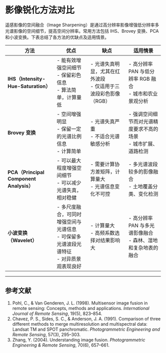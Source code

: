 # 影像锐化方法对比

遥感影像的空间融合（Image Sharpening）是通过高分辨率影像增强低分辨率多光谱影像的空间细节，提高空间分辨率。常用方法包括 IHS、Brovey 变换、PCA 和小波变换。下表总结了各方法的优缺点及适用情景。

| 方法 | 优点 | 缺点 | 适用情景 |
|------|------|------|----------|
| **IHS（Intensity-Hue-Saturation）** | - 能有效增强空间细节<br>- 保留彩色信息<br>- 算法简单，计算量低 | - 光谱失真明显，尤其在红外波段<br>- 仅适用于三波段彩色影像（RGB） | - 高分辨率 PAN 与低分辨率 RGB 融合<br>- 城市和农业景观分析 |
| **Brovey 变换** | - 空间增强明显<br>- 保留一定的光谱比例信息<br>- 计算简单 | - 光谱失真严重<br>- 不适合光谱敏感分析 | - 强调空间细节而对光谱精度要求不高的场景<br>- 城市扩展、道路检测 |
| **PCA（Principal Component Analysis）** | - 可以最大程度增强空间细节<br>- 可以减少光谱失真，相对稳健 | - 需要计算协方差矩阵，计算量大<br>- 光谱信息变化不可控 | - 多光谱波段较多的影像融合<br>- 土地覆盖分类、变化检测 |
| **小波变换（Wavelet）** | - 多尺度融合，可同时增强空间与光谱信息<br>- 可保留多光谱波段光谱特征<br>- 对异质景观表现良好 | - 计算量大<br>- 高频系数选择对结果影响大 | - 高分辨率 PAN 与多光谱影像融合<br>- 森林、湿地和复杂地表的融合 |

---

## 参考文献

1. Pohl, C., & Van Genderen, J. L. (1998). Multisensor image fusion in remote sensing: Concepts, methods and applications. *International Journal of Remote Sensing*, 19(5), 823–854.  
2. Chavez, P. S., Sides, S. C., & Anderson, J. A. (1991). Comparison of three different methods to merge multiresolution and multispectral data: Landsat TM and SPOT panchromatic. *Photogrammetric Engineering and Remote Sensing*, 57(3), 295–303.  
3. Zhang, Y. (2004). Understanding image fusion. *Photogrammetric Engineering & Remote Sensing*, 70(6), 657–661.
